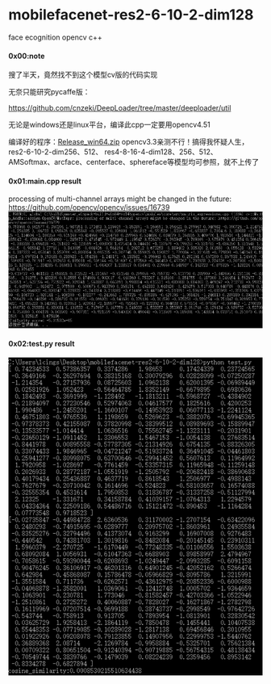 # mobilefacenet-res2-6-10-2-dim128
face ecognition opencv c++

#### 0x00:note

搜了半天，竟然找不到这个模型cv版的代码实现

无奈只能研究pycaffe版：

https://github.com/cnzeki/DeepLoader/tree/master/deeploader/util

无论是windows还是linux平台，编译此cpp一定要用opencv4.51

编译好的程序：[Release_win64.zip](https://github.com/lcings/mobilefacenet-res2-6-10-2-dim128/releases/download/v1.0/Release_win64.zip)
opencv3.3亲测不行！搞得我怀疑人生，
res2-6-10-2-dim256、512、
res4-8-16-4-dim128、256、512、
AMSoftmax、arcface、centerface、sphereface等模型均可参照，就不上传了

#### 0x01:main.cpp result
processing of multi-channel arrays might be changed in the future:
 https://github.com/opencv/opencv/issues/16739
![result_cpp](result_cpp.jpg)


#### 0x02:test.py result

![result_python](result_python.jpg)
